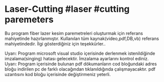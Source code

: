 # Laser-Cutting   #laser   #cutting paremeters 
Bu program fiber lazer kesim paremetreleri oluşturmak için referans mahiyetinde hazırlanmıştır.
Kullanılan tüm kaynak(video,pdf,DB,vb) referans mahiyetindedir.
İlgi gösterdiğiniz için teşekkürler..

Uyarı: Program microsoft visual studio içerisinde derlenmek istenildiğinde imzalama(singing) hatası gelecektir. İmzalama ayarlarını kontrol ediniz. 
Uyarı: Program içerisinde bulunan pdf dökumanların cod bloğundaki adres bloğu indirilen pc de farklı olacağından tıklanıldığında çalışmayacaktır. pdf uzantısını kod bloğu içerisinde değiştirmeniz yeterli.
